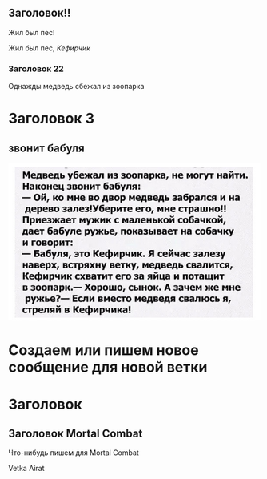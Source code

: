 ## Заголовок!!
Жил был пес!

Жил был пес, *Кефирчик*

### Заголовок 22
Однажды медведь сбежал из зоопарка

# Заголовок 3
 ## звонит бабуля

![Анекдот](112.jpg)

 # **Создаем или пишем новое сообщение для новой ветки**

# Заголовок

## Заголовок Mortal Combat

Что-нибудь пишем для Mortal Combat 

Vetka Airat
